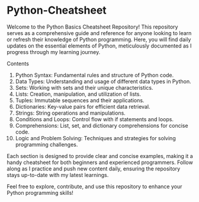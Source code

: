 # Python-Cheatsheet
Welcome to the Python Basics Cheatsheet Repository! This repository serves as a comprehensive guide and reference for anyone looking to learn or refresh their knowledge of Python programming. Here, you will find daily updates on the essential elements of Python, meticulously documented as I progress through my learning journey.

Contents

1. Python Syntax: Fundamental rules and structure of Python code.
2. Data Types: Understanding and usage of different data types in Python.
3. Sets: Working with sets and their unique characteristics.
4. Lists: Creation, manipulation, and utilization of lists.
5. Tuples: Immutable sequences and their applications.
6. Dictionaries: Key-value pairs for efficient data retrieval.
7. Strings: String operations and manipulations.
8. Conditions and Loops: Control flow with if statements and loops.
9. Comprehensions: List, set, and dictionary comprehensions for concise code.
10. Logic and Problem Solving: Techniques and strategies for solving programming challenges.

Each section is designed to provide clear and concise examples, making it a handy cheatsheet for both beginners and experienced programmers. Follow along as I practice and push new content daily, ensuring the repository stays up-to-date with my latest learnings.

Feel free to explore, contribute, and use this repository to enhance your Python programming skills!
